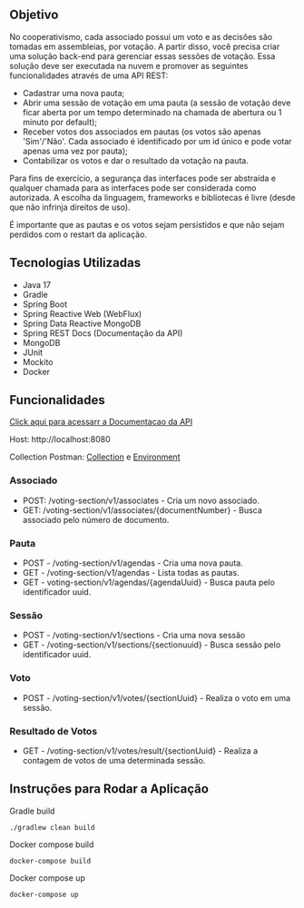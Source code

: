 ## Objetivo

No cooperativismo, cada associado possui um voto e as decisões são tomadas em assembleias, por votação. A partir disso, você precisa criar uma solução back-end para gerenciar essas sessões de votação. Essa solução deve ser executada na nuvem e promover as seguintes funcionalidades através de uma API REST:
- Cadastrar uma nova pauta;
- Abrir uma sessão de votação em uma pauta (a sessão de votação deve ficar aberta por um tempo determinado na chamada de abertura ou 1 minuto por default);
- Receber votos dos associados em pautas (os votos são apenas 'Sim'/'Não'. Cada associado é identificado por um id único e pode votar apenas uma vez por pauta);
- Contabilizar os votos e dar o resultado da votação na pauta.

Para fins de exercício, a segurança das interfaces pode ser abstraída e qualquer chamada para as interfaces pode ser considerada como autorizada. A escolha da linguagem, frameworks e bibliotecas é livre (desde que não infrinja direitos de uso).

É importante que as pautas e os votos sejam persistidos e que não sejam perdidos com o restart da aplicação.

## Tecnologias Utilizadas

- Java 17
- Gradle
- Spring Boot
- Spring Reactive Web (WebFlux)
- Spring Data Reactive MongoDB
- Spring REST Docs (Documentação da API)
- MongoDB
- JUnit
- Mockito
- Docker

## Funcionalidades
[Click aqui para acessarr a Documentacao da API](index.pdf)

Host: http://localhost:8080

Collection Postman: 
[Collection](collection/voting-section-api.postman_collection.json) e
[Environment](collection/dev.postman_environment.json)

### Associado
- POST: /voting-section/v1/associates - Cria um novo associado.
- GET: /voting-section/v1/associates/{documentNumber} - Busca associado pelo número de documento.

### Pauta
- POST  - /voting-section/v1/agendas - Cria uma nova pauta.
- GET  - /voting-section/v1/agendas - Lista todas as pautas.
- GET  - voting-section/v1/agendas/{agendaUuid} - Busca pauta pelo identificador uuid.

### Sessão
- POST - /voting-section/v1/sections - Cria uma nova sessão
- GET - /voting-section/v1/sections/{sectionuuid} - Busca sessão pelo identificador uuid.

### Voto
- POST - /voting-section/v1/votes/{sectionUuid} - Realiza o voto em uma sessão.

### Resultado de Votos
- GET - /voting-section/v1/votes/result/{sectionUuid} - Realiza a contagem de votos de uma determinada sessão.

## Instruções para Rodar a Aplicação
Gradle build
```shell
./gradlew clean build
```

Docker compose build
```shell
docker-compose build
```

Docker compose up
```shell
docker-compose up
```

